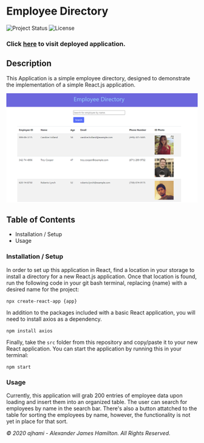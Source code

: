 # Employee Directory

![Project Status](https://img.shields.io/badge/status-In_Progress-yellow)
![License](https://img.shields.io/badge/License-mit-blue)

### Click [here](https://ajhami.github.io/employee_dir/) to visit deployed application.

## Description
This Application is a simple employee directory, designed to demonstrate the implementation of a simple React.js application.

![Screenshot](./public/app_screenshot.PNG)

## Table of Contents
- Installation / Setup
- Usage

### Installation / Setup
In order to set up this application in React, find a location in your storage to install a directory for a new React.js application. Once that location is found, run the following code in your git bash terminal, replacing {name} with a desired name for the project:
```git
npx create-react-app {app}
```
In addition to the packages included with a basic React application, you will need to install axios as a dependency.
```git
npm install axios
```
Finally, take the `src` folder from this repository and copy/paste it to your new React application. You can start the application by running this in your terminal:
```git
npm start
```

### Usage
Currently, this application will grab 200 entries of employee data upon loading and insert them into an organized table. The user can search for employees by name in the search bar. There's also a button attatched to the table for sorting the employees by name, however, the functionality is not yet in place for that sort.



*© 2020 ajhami - Alexander James Hamilton. All Rights Reserved.*
